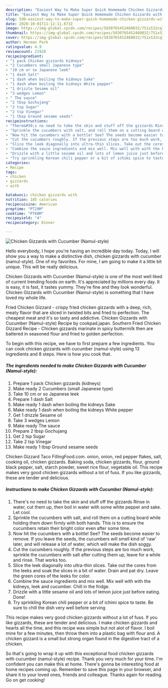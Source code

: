 ```yaml
---
description: "Easiest Way to Make Super Quick Homemade Chicken Gizzards with Cucumber (Namul-style)"
title: "Easiest Way to Make Super Quick Homemade Chicken Gizzards with Cucumber (Namul-style)"
slug: 590-easiest-way-to-make-super-quick-homemade-chicken-gizzards-with-cucumber-namul-style
date: 2020-10-01T11:12:11.673Z
image: https://img-global.cpcdn.com/recipes/5830765452460032/751x532cq70/chicken-gizzards-with-cucumber-namul-style-recipe-main-photo.jpg
thumbnail: https://img-global.cpcdn.com/recipes/5830765452460032/751x532cq70/chicken-gizzards-with-cucumber-namul-style-recipe-main-photo.jpg
cover: https://img-global.cpcdn.com/recipes/5830765452460032/751x532cq70/chicken-gizzards-with-cucumber-namul-style-recipe-main-photo.jpg
author: Herman Park
ratingvalue: 4.9
reviewcount: 21928
recipeingredient:
- "1 pack Chicken gizzards kidneys"
- "2 Cucumbers small Japanese type"
- "10 cm or so Japanese leek"
- "1 dash Salt"
- "1 dash when boiling the kidneys Sake"
- "1 dash when boiling the kidneys White pepper"
- "1 drizzle Sesame oil"
- "3 wedges Lemon"
- " The sauce"
- "2 tbsp Gochujang"
- "2 tsp Sugar"
- "2 tsp Vinegar"
- "1 tbsp Ground sesame seeds"
recipeinstructions:
- "There&#39;s no need to take the skin and stuff off the gizzards Rinse in water, cut them up, then boil in water with some white pepper and sake. Let cool."
- "Sprinkle the cucumbers with salt, and roll them on a cutting board while holding them down firmly with both hands. This is to ensure the cucumbers retain their bright color even after some time."
- "Now hit the cucumbers with a bottle! See? The seeds become easier to remove. If you leave the seeds, the cucumbers will smell kind of &#39;raw&#39; later, and will release a lot of water, which will make the dish soggy."
- "Cut the cucumbers roughly. If the previous steps are too much work, sprinkle the cucumbers with salt after cutting them up, leave for a while and rinse. That works too."
- "Slice the leek diagonally into ultra-thin slices. Take out the cores from the leeks and soak the slices in a bit of water. Drain and pat dry. Leave the green cores of the leeks for color."
- "Combine the sauce ingredients and mix well. Mix well with with the kidneys, leek and cucumber. Chill in the fridge."
- "Drizzle with a little sesame oil and lots of lemon juice just before eating. Done!"
- "Try sprinkling Korean chili pepper or a bit of ichimi spice to taste. Be sure to chill the dish very well before serving"
categories:
- Recipe
tags:
- chicken
- gizzards
- with

katakunci: chicken gizzards with 
nutrition: 185 calories
recipecuisine: American
preptime: "PT29M"
cooktime: "PT60M"
recipeyield: "4"
recipecategory: Dinner

---
```



![Chicken Gizzards with Cucumber (Namul-style)](https://img-global.cpcdn.com/recipes/5830765452460032/751x532cq70/chicken-gizzards-with-cucumber-namul-style-recipe-main-photo.jpg)

Hello everybody, I hope you're having an incredible day today. Today, I will show you a way to make a distinctive dish, chicken gizzards with cucumber (namul-style). One of my favorites. For mine, I am going to make it a little bit unique. This will be really delicious.

Chicken Gizzards with Cucumber (Namul-style) is one of the most well liked of current trending foods on earth. It's appreciated by millions every day. It is easy, it is fast, it tastes yummy. They're fine and they look wonderful. Chicken Gizzards with Cucumber (Namul-style) is something that I have loved my whole life.

Fried Chicken Gizzard - crispy fried chicken gizzards with a deep, rich, meaty flavor that are sliced in twisted bits and fried to perfection. The cheapest meat and it&#39;s so tasty and addictive. Chicken Gizzards with Cucumber (Namul-style) Recipe by cookpad.japan. Southern Fried Chicken Gizzard Recipe - Chicken gizzards marinate in spicy buttermilk then are battered in seasoned flour and fried to golden perfection.


To begin with this recipe, we have to first prepare a few ingredients. You can cook chicken gizzards with cucumber (namul-style) using 13 ingredients and 8 steps. Here is how you cook that.

<!--inarticleads1-->

##### The ingredients needed to make Chicken Gizzards with Cucumber (Namul-style):

1. Prepare 1 pack Chicken gizzards (kidneys)
1. Make ready 2 Cucumbers (small Japanese type)
1. Take 10 cm or so Japanese leek
1. Prepare 1 dash Salt
1. Make ready 1 dash when boiling the kidneys Sake
1. Make ready 1 dash when boiling the kidneys White pepper
1. Get 1 drizzle Sesame oil
1. Take 3 wedges Lemon
1. Make ready  The sauce
1. Prepare 2 tbsp Gochujang
1. Get 2 tsp Sugar
1. Take 2 tsp Vinegar
1. Make ready 1 tbsp Ground sesame seeds


Chicken Gizzard Taco FillingFood.com. onion, onion, red pepper flakes, salt, cooking oil, chicken gizzards. Baking soda, chicken gizzards, flour, ground black pepper, salt, starch powder, sweet rice flour, vegetable oil. This recipe makes very good chicken gizzards without a lot of fuss. If you like gizzards, these are tender and delicious. 

<!--inarticleads2-->

##### Instructions to make Chicken Gizzards with Cucumber (Namul-style):

1. There&#39;s no need to take the skin and stuff off the gizzards Rinse in water, cut them up, then boil in water with some white pepper and sake. Let cool.
1. Sprinkle the cucumbers with salt, and roll them on a cutting board while holding them down firmly with both hands. This is to ensure the cucumbers retain their bright color even after some time.
1. Now hit the cucumbers with a bottle! See? The seeds become easier to remove. If you leave the seeds, the cucumbers will smell kind of &#39;raw&#39; later, and will release a lot of water, which will make the dish soggy.
1. Cut the cucumbers roughly. If the previous steps are too much work, sprinkle the cucumbers with salt after cutting them up, leave for a while and rinse. That works too.
1. Slice the leek diagonally into ultra-thin slices. Take out the cores from the leeks and soak the slices in a bit of water. Drain and pat dry. Leave the green cores of the leeks for color.
1. Combine the sauce ingredients and mix well. Mix well with with the kidneys, leek and cucumber. Chill in the fridge.
1. Drizzle with a little sesame oil and lots of lemon juice just before eating. Done!
1. Try sprinkling Korean chili pepper or a bit of ichimi spice to taste. Be sure to chill the dish very well before serving


This recipe makes very good chicken gizzards without a lot of fuss. If you like gizzards, these are tender and delicious. I make chicken gizzards and hearts all the time, and this recipe was simple but not alot of flavor. I boil mine for a few minutes, then throw them into a plastic bag with flour and. A chicken gizzard is a small but strong organ found in the digestive tract of a chicken. 

So that's going to wrap it up with this exceptional food chicken gizzards with cucumber (namul-style) recipe. Thank you very much for your time. I'm confident you can make this at home. There's gonna be interesting food at home recipes coming up. Remember to save this page in your browser, and share it to your loved ones, friends and colleague. Thanks again for reading. Go on get cooking!
